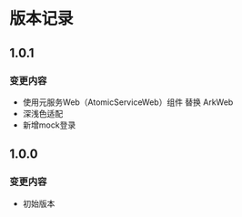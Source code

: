 # 版本记录

## 1.0.1
### 变更内容
- 使用元服务Web（AtomicServiceWeb）组件 替换 ArkWeb
- 深浅色适配
- 新增mock登录
## 1.0.0
### 变更内容
- 初始版本